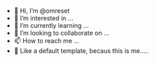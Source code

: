 - 👋 Hi, I’m @omreset
- 👀 I’m interested in ...
- 🌱 I’m currently learning ...
- 💞️ I’m looking to collaborate on ...
- 📫 How to reach me ...
- 👀 Like a default template, becaus this is me.....
<!---
omreset/omreset is a ✨ special ✨ repository because its `README.md` (this file) appears on your GitHub profile.
You can click the Preview link to take a look at your changes.
--->
